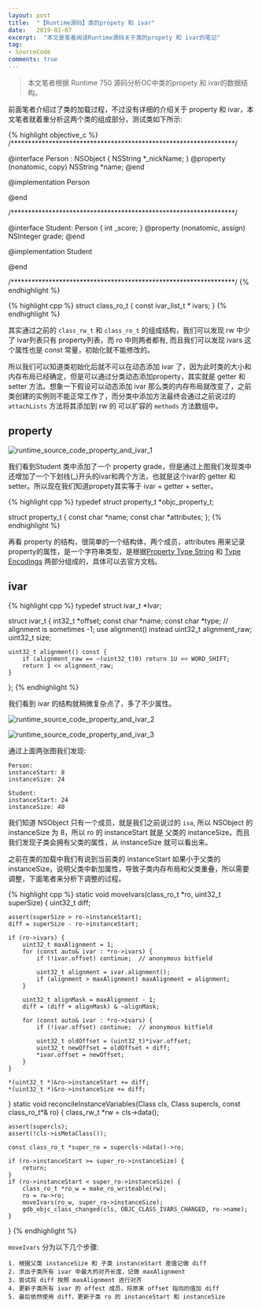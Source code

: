 ```yaml
---
layout: post
title:  "【Runtime源码】类的propety 和 ivar"
date:   2019-01-07
excerpt:  "本文是笔者阅读Runtime源码关于类的propety 和 ivar的笔记"
tag:
- SourceCode
comments: true
---
```


> 本文笔者根据 Runtime 750 源码分析OC中类的propety 和 ivar的数据结构。

前面笔者介绍过了类的加载过程，不过没有详细的介绍关于 property 和 ivar，本文笔者就着重分析这两个类的组成部分，测试类如下所示:

{% highlight objective_c %}
/*****************************************************************/

@interface Person : NSObject {
    NSString *_nickName;
}
@property (nonatomic, copy) NSString *name;
@end

@implementation Person

@end

/*****************************************************************/

@interface Student: Person {
    int _score;
}
@property (nonatomic, assign) NSInteger grade;
@end

@implementation Student

@end

/*****************************************************************/
{% endhighlight %}

{% highlight cpp %}
struct class_ro_t { 
    const ivar_list_t * ivars;
}
{% endhighlight %}

其实通过之前的 `class_rw_t` 和 `class_ro_t` 的组成结构，我们可以发现 rw 中少了 ivar列表只有 property列表，而 ro 中则两者都有, 而且我们可以发现 ivars 这个属性也是 const 常量，初始化就不能修改的。

所以我们可以知道类初始化后就不可以在动态添加 ivar 了，因为此时类的大小和内存布局已经确定，但是可以通过分类动态添加property，其实就是 getter 和 setter 方法。想象一下假设可以动态添加 ivar 那么类的内存布局就改变了，之前类创建的实例则不能正常工作了，而分类中添加方法最终会通过之前说过的 `attachLists` 方法将其添加到 rw 的 可以扩容的 `methods` 方法数组中。

## property

![runtime_source_code_property_and_ivar_1]({{site.url}}/assets/images/blog/runtime_source_code_property_and_ivar_1.png)

我们看到Student 类中添加了一个 property grade，但是通过上图我们发现类中还增加了一个下划线(_)开头的ivar和两个方法，也就是这个ivar的 getter 和 setter。所以现在我们知道propety其实等于 ivar + getter + setter。

{% highlight cpp %}
typedef struct property_t *objc_property_t;

struct property_t {
    const char *name;
    const char *attributes;
};
{% endhighlight %}

再看 property 的结构，很简单的一个结构体，两个成员，attributes 用来记录property的属性，是一个字符串类型，是根据[Property Type String](https://developer.apple.com/library/archive/documentation/Cocoa/Conceptual/ObjCRuntimeGuide/Articles/ocrtPropertyIntrospection.html#//apple_ref/doc/uid/TP40008048-CH101) 和 [Type Encodings](https://developer.apple.com/library/archive/documentation/Cocoa/Conceptual/ObjCRuntimeGuide/Articles/ocrtTypeEncodings.html) 两部分组成的，具体可以去官方文档。

## ivar

{% highlight cpp %}
typedef struct ivar_t *Ivar;

struct ivar_t {
    int32_t *offset;
    const char *name;
    const char *type;
    // alignment is sometimes -1; use alignment() instead
    uint32_t alignment_raw;
    uint32_t size;

    uint32_t alignment() const {
        if (alignment_raw == ~(uint32_t)0) return 1U << WORD_SHIFT;
        return 1 << alignment_raw;
    }
};
{% endhighlight %}

我们看到 ivar 的结构就稍微复杂点了，多了不少属性。

![runtime_source_code_property_and_ivar_2]({{site.url}}/assets/images/blog/runtime_source_code_property_and_ivar_2.png)

![runtime_source_code_property_and_ivar_3]({{site.url}}/assets/images/blog/runtime_source_code_property_and_ivar_3.png)

通过上面两张图我们发现:

```
Person: 
instanceStart: 8
instanceSize: 24

Student:
instanceStart: 24
instanceSize: 40
```

我们知道 NSObject 只有一个成员，就是我们之前说过的 `isa`, 所以 NSObject 的 instanceSize 为 8，所以 ro 的 instanceStart 就是 父类的 instanceSize。而且我们发现子类会拥有父类的属性，从 instanceSize 就可以看出来。

之前在类的加载中我们有说到当前类的 instanceStart 如果小于父类的 instanceSize，说明父类中新加属性，导致子类内存布局和父类重叠，所以需要调整，下面笔者来分析下调整的过程。

{% highlight cpp %}
static void moveIvars(class_ro_t *ro, uint32_t superSize) {
    uint32_t diff;

    assert(superSize > ro->instanceStart);
    diff = superSize - ro->instanceStart;

    if (ro->ivars) {
        uint32_t maxAlignment = 1;
        for (const auto& ivar : *ro->ivars) {
            if (!ivar.offset) continue;  // anonymous bitfield

            uint32_t alignment = ivar.alignment();
            if (alignment > maxAlignment) maxAlignment = alignment;
        }

        uint32_t alignMask = maxAlignment - 1;
        diff = (diff + alignMask) & ~alignMask;

        for (const auto& ivar : *ro->ivars) {
            if (!ivar.offset) continue;  // anonymous bitfield

            uint32_t oldOffset = (uint32_t)*ivar.offset;
            uint32_t newOffset = oldOffset + diff;
            *ivar.offset = newOffset;
        }
    }

    *(uint32_t *)&ro->instanceStart += diff;
    *(uint32_t *)&ro->instanceSize += diff;
}
static void reconcileInstanceVariables(Class cls, Class supercls, const class_ro_t*& ro) {
    class_rw_t *rw = cls->data();

    assert(supercls);
    assert(!cls->isMetaClass());

    const class_ro_t *super_ro = supercls->data()->ro;

    if (ro->instanceStart >= super_ro->instanceSize) {
        return;
    }
    if (ro->instanceStart < super_ro->instanceSize) {
        class_ro_t *ro_w = make_ro_writeable(rw);
        ro = rw->ro;
        moveIvars(ro_w, super_ro->instanceSize);
        gdb_objc_class_changed(cls, OBJC_CLASS_IVARS_CHANGED, ro->name);
    } 
}
{% endhighlight %}

`moveIvars` 分为以下几个步骤:

```
1. 根据父类 instanceSize 和 子类 instanceStart 差值记做 diff
2. 求出子类所有 ivar 中最大的对齐长度，记做 maxAlignment
3. 尝试将 diff 按照 maxAlignment 进行对齐
4. 更新子类所有 ivar 的 offest 成员，将原来 offset 指向的值加 diff
5. 最后依然使用 diff，更新子类 ro 的 instanceStart 和 instanceSize
```

